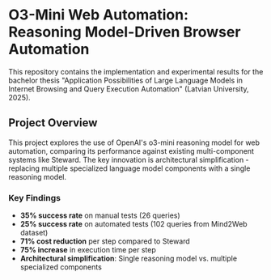 # O3-Mini Web Automation: Reasoning Model-Driven Browser Automation

This repository contains the implementation and experimental results for the bachelor thesis "Application Possibilities of Large Language Models in Internet Browsing and Query Execution Automation" (Latvian University, 2025).

## Project Overview

This project explores the use of OpenAI's o3-mini reasoning model for web automation, comparing its performance against existing multi-component systems like Steward. The key innovation is architectural simplification - replacing multiple specialized language model components with a single reasoning model.

### Key Findings

- **35% success rate** on manual tests (26 queries)
- **25% success rate** on automated tests (102 queries from Mind2Web dataset)
- **71% cost reduction** per step compared to Steward
- **75% increase** in execution time per step
- **Architectural simplification**: Single reasoning model vs. multiple specialized components

